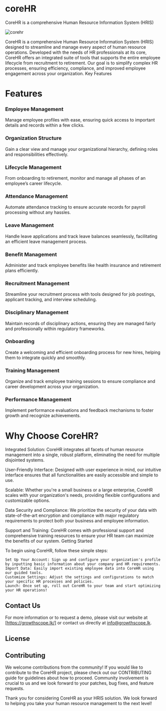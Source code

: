 # coreHR
CoreHR is a comprehensive Human Resource Information System (HRIS)

![corehr](https://github.com/amhewagama/corehr-solution/assets/69456605/e3452328-463e-4cba-976b-e173f29d0420)

CoreHR is a comprehensive Human Resource Information System (HRIS) designed to streamline and manage every aspect of human resource operations. Developed with the needs of HR professionals at its core, CoreHR offers an integrated suite of tools that supports the entire employee lifecycle from recruitment to retirement. Our goal is to simplify complex HR processes, ensuring efficiency, compliance, and improved employee engagement across your organization.
Key Features

# Features

### Employee Management
Manage employee profiles with ease, ensuring quick access to important details and records within a few clicks.

### Organization Structure
Gain a clear view and manage your organizational hierarchy, defining roles and responsibilities effectively.

### Lifecycle Management
From onboarding to retirement, monitor and manage all phases of an employee’s career lifecycle.

### Attendance Management
Automate attendance tracking to ensure accurate records for payroll processing without any hassles.

### Leave Management
Handle leave applications and track leave balances seamlessly, facilitating an efficient leave management process.

### Benefit Management
Administer and track employee benefits like health insurance and retirement plans efficiently.

### Recruitment Management
Streamline your recruitment process with tools designed for job postings, applicant tracking, and interview scheduling.

### Disciplinary Management
Maintain records of disciplinary actions, ensuring they are managed fairly and professionally within regulatory frameworks.

### Onboarding
Create a welcoming and efficient onboarding process for new hires, helping them to integrate quickly and smoothly.

### Training Management
Organize and track employee training sessions to ensure compliance and career development across your organization.

### Performance Management
Implement performance evaluations and feedback mechanisms to foster growth and recognize achievements.


# Why Choose CoreHR?

Integrated Solution: CoreHR integrates all facets of human resource management into a single, robust platform, eliminating the need for multiple disjointed systems.

User-Friendly Interface: Designed with user experience in mind, our intuitive interface ensures that all functionalities are easily accessible and simple to use.

Scalable: Whether you're a small business or a large enterprise, CoreHR scales with your organization's needs, providing flexible configurations and customizable options.

Data Security and Compliance: We prioritize the security of your data with state-of-the-art encryption and compliance with major regulatory requirements to protect both your business and employee information.

Support and Training: CoreHR comes with professional support and comprehensive training resources to ensure your HR team can maximize the benefits of our system.
Getting Started

To begin using CoreHR, follow these simple steps:

    Set Up Your Account: Sign up and configure your organization's profile by inputting basic information about your company and HR requirements.
    Import Data: Easily import existing employee data into CoreHR using our guided tools.
    Customize Settings: Adjust the settings and configurations to match your specific HR processes and policies.
    Launch: Once set up, roll out CoreHR to your team and start optimizing your HR operations!

## Contact Us

For more information or to request a demo, please visit our website at [https://growthscope.lk/] or contact us directly at info@growthscope.lk.

## License


## Contributing

We welcome contributions from the community! If you would like to contribute to the CoreHR project, please check out our CONTRIBUTING guide for guidelines about how to proceed. Community involvement is crucial to us and we look forward to your patches, bug fixes, and feature requests.

Thank you for considering CoreHR as your HRIS solution. We look forward to helping you take your human resource management to the next level!
